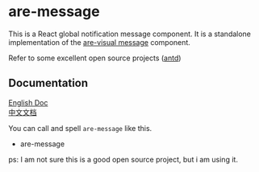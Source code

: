 # are-message

This is a React global notification message component. It is a standalone implementation of the [are-visual message](https://y-hui.github.io/are-visual/docs-dist/components/message) component.<br/>

Refer to some excellent open source projects ([antd](https://ant.design/))

## Documentation

[English Doc](https://y-hui.github.io/are-message/docs-dist/)<br/>
[中文文档](https://y-hui.github.io/are-message/docs-dist/zh-CN/)<br/>

You can call and spell `are-message` like this.

- are-message

ps: I am not sure this is a good open source project, but i am using it.
